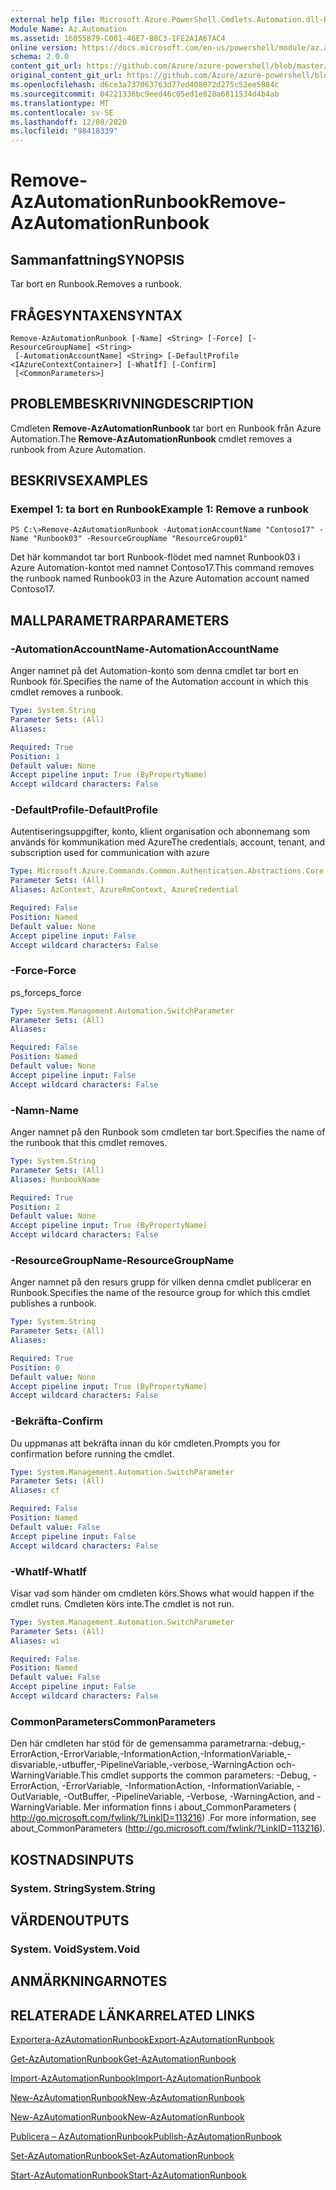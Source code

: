 ```yaml
---
external help file: Microsoft.Azure.PowerShell.Cmdlets.Automation.dll-Help.xml
Module Name: Az.Automation
ms.assetid: 16055879-C001-46E7-B8C3-1FE2A1A67AC4
online version: https://docs.microsoft.com/en-us/powershell/module/az.automation/remove-azautomationrunbook
schema: 2.0.0
content_git_url: https://github.com/Azure/azure-powershell/blob/master/src/Automation/Automation/help/Remove-AzAutomationRunbook.md
original_content_git_url: https://github.com/Azure/azure-powershell/blob/master/src/Automation/Automation/help/Remove-AzAutomationRunbook.md
ms.openlocfilehash: d6ce3a737063763d77ed408072d275c52ee5884c
ms.sourcegitcommit: 04221336bc9eed46c05ed1e828a6811534d4b4ab
ms.translationtype: MT
ms.contentlocale: sv-SE
ms.lasthandoff: 12/08/2020
ms.locfileid: "98418339"
---
```

# <span data-ttu-id="260c1-101">Remove-AzAutomationRunbook</span><span class="sxs-lookup"><span data-stu-id="260c1-101">Remove-AzAutomationRunbook</span></span>

## <span data-ttu-id="260c1-102">Sammanfattning</span><span class="sxs-lookup"><span data-stu-id="260c1-102">SYNOPSIS</span></span>
<span data-ttu-id="260c1-103">Tar bort en Runbook.</span><span class="sxs-lookup"><span data-stu-id="260c1-103">Removes a runbook.</span></span>

## <span data-ttu-id="260c1-104">FRÅGESYNTAXEN</span><span class="sxs-lookup"><span data-stu-id="260c1-104">SYNTAX</span></span>

```
Remove-AzAutomationRunbook [-Name] <String> [-Force] [-ResourceGroupName] <String>
 [-AutomationAccountName] <String> [-DefaultProfile <IAzureContextContainer>] [-WhatIf] [-Confirm]
 [<CommonParameters>]
```

## <span data-ttu-id="260c1-105">PROBLEMBESKRIVNING</span><span class="sxs-lookup"><span data-stu-id="260c1-105">DESCRIPTION</span></span>
<span data-ttu-id="260c1-106">Cmdleten **Remove-AzAutomationRunbook** tar bort en Runbook från Azure Automation.</span><span class="sxs-lookup"><span data-stu-id="260c1-106">The **Remove-AzAutomationRunbook** cmdlet removes a runbook from Azure Automation.</span></span>

## <span data-ttu-id="260c1-107">BESKRIVS</span><span class="sxs-lookup"><span data-stu-id="260c1-107">EXAMPLES</span></span>

### <span data-ttu-id="260c1-108">Exempel 1: ta bort en Runbook</span><span class="sxs-lookup"><span data-stu-id="260c1-108">Example 1: Remove a runbook</span></span>
```
PS C:\>Remove-AzAutomationRunbook -AutomationAccountName "Contoso17" -Name "Runbook03" -ResourceGroupName "ResourceGroup01"
```

<span data-ttu-id="260c1-109">Det här kommandot tar bort Runbook-flödet med namnet Runbook03 i Azure Automation-kontot med namnet Contoso17.</span><span class="sxs-lookup"><span data-stu-id="260c1-109">This command removes the runbook named Runbook03 in the Azure Automation account named Contoso17.</span></span>

## <span data-ttu-id="260c1-110">MALLPARAMETRAR</span><span class="sxs-lookup"><span data-stu-id="260c1-110">PARAMETERS</span></span>

### <span data-ttu-id="260c1-111">-AutomationAccountName</span><span class="sxs-lookup"><span data-stu-id="260c1-111">-AutomationAccountName</span></span>
<span data-ttu-id="260c1-112">Anger namnet på det Automation-konto som denna cmdlet tar bort en Runbook för.</span><span class="sxs-lookup"><span data-stu-id="260c1-112">Specifies the name of the Automation account in which this cmdlet removes a runbook.</span></span>

```yaml
Type: System.String
Parameter Sets: (All)
Aliases:

Required: True
Position: 1
Default value: None
Accept pipeline input: True (ByPropertyName)
Accept wildcard characters: False
```

### <span data-ttu-id="260c1-113">-DefaultProfile</span><span class="sxs-lookup"><span data-stu-id="260c1-113">-DefaultProfile</span></span>
<span data-ttu-id="260c1-114">Autentiseringsuppgifter, konto, klient organisation och abonnemang som används för kommunikation med Azure</span><span class="sxs-lookup"><span data-stu-id="260c1-114">The credentials, account, tenant, and subscription used for communication with azure</span></span>

```yaml
Type: Microsoft.Azure.Commands.Common.Authentication.Abstractions.Core.IAzureContextContainer
Parameter Sets: (All)
Aliases: AzContext, AzureRmContext, AzureCredential

Required: False
Position: Named
Default value: None
Accept pipeline input: False
Accept wildcard characters: False
```

### <span data-ttu-id="260c1-115">-Force</span><span class="sxs-lookup"><span data-stu-id="260c1-115">-Force</span></span>
<span data-ttu-id="260c1-116">ps_force</span><span class="sxs-lookup"><span data-stu-id="260c1-116">ps_force</span></span>

```yaml
Type: System.Management.Automation.SwitchParameter
Parameter Sets: (All)
Aliases:

Required: False
Position: Named
Default value: None
Accept pipeline input: False
Accept wildcard characters: False
```

### <span data-ttu-id="260c1-117">-Namn</span><span class="sxs-lookup"><span data-stu-id="260c1-117">-Name</span></span>
<span data-ttu-id="260c1-118">Anger namnet på den Runbook som cmdleten tar bort.</span><span class="sxs-lookup"><span data-stu-id="260c1-118">Specifies the name of the runbook that this cmdlet removes.</span></span>

```yaml
Type: System.String
Parameter Sets: (All)
Aliases: RunbookName

Required: True
Position: 2
Default value: None
Accept pipeline input: True (ByPropertyName)
Accept wildcard characters: False
```

### <span data-ttu-id="260c1-119">-ResourceGroupName</span><span class="sxs-lookup"><span data-stu-id="260c1-119">-ResourceGroupName</span></span>
<span data-ttu-id="260c1-120">Anger namnet på den resurs grupp för vilken denna cmdlet publicerar en Runbook.</span><span class="sxs-lookup"><span data-stu-id="260c1-120">Specifies the name of the resource group for which this cmdlet publishes a runbook.</span></span>

```yaml
Type: System.String
Parameter Sets: (All)
Aliases:

Required: True
Position: 0
Default value: None
Accept pipeline input: True (ByPropertyName)
Accept wildcard characters: False
```

### <span data-ttu-id="260c1-121">-Bekräfta</span><span class="sxs-lookup"><span data-stu-id="260c1-121">-Confirm</span></span>
<span data-ttu-id="260c1-122">Du uppmanas att bekräfta innan du kör cmdleten.</span><span class="sxs-lookup"><span data-stu-id="260c1-122">Prompts you for confirmation before running the cmdlet.</span></span>

```yaml
Type: System.Management.Automation.SwitchParameter
Parameter Sets: (All)
Aliases: cf

Required: False
Position: Named
Default value: False
Accept pipeline input: False
Accept wildcard characters: False
```

### <span data-ttu-id="260c1-123">-WhatIf</span><span class="sxs-lookup"><span data-stu-id="260c1-123">-WhatIf</span></span>
<span data-ttu-id="260c1-124">Visar vad som händer om cmdleten körs.</span><span class="sxs-lookup"><span data-stu-id="260c1-124">Shows what would happen if the cmdlet runs.</span></span>
<span data-ttu-id="260c1-125">Cmdleten körs inte.</span><span class="sxs-lookup"><span data-stu-id="260c1-125">The cmdlet is not run.</span></span>

```yaml
Type: System.Management.Automation.SwitchParameter
Parameter Sets: (All)
Aliases: wi

Required: False
Position: Named
Default value: False
Accept pipeline input: False
Accept wildcard characters: False
```

### <span data-ttu-id="260c1-126">CommonParameters</span><span class="sxs-lookup"><span data-stu-id="260c1-126">CommonParameters</span></span>
<span data-ttu-id="260c1-127">Den här cmdleten har stöd för de gemensamma parametrarna:-debug,-ErrorAction,-ErrorVariable,-InformationAction,-InformationVariable,-disvariable,-utbuffer,-PipelineVariable,-verbose,-WarningAction och-WarningVariable.</span><span class="sxs-lookup"><span data-stu-id="260c1-127">This cmdlet supports the common parameters: -Debug, -ErrorAction, -ErrorVariable, -InformationAction, -InformationVariable, -OutVariable, -OutBuffer, -PipelineVariable, -Verbose, -WarningAction, and -WarningVariable.</span></span> <span data-ttu-id="260c1-128">Mer information finns i about_CommonParameters ( http://go.microsoft.com/fwlink/?LinkID=113216) .</span><span class="sxs-lookup"><span data-stu-id="260c1-128">For more information, see about_CommonParameters (http://go.microsoft.com/fwlink/?LinkID=113216).</span></span>

## <span data-ttu-id="260c1-129">KOSTNADS</span><span class="sxs-lookup"><span data-stu-id="260c1-129">INPUTS</span></span>

### <span data-ttu-id="260c1-130">System. String</span><span class="sxs-lookup"><span data-stu-id="260c1-130">System.String</span></span>

## <span data-ttu-id="260c1-131">VÄRDEN</span><span class="sxs-lookup"><span data-stu-id="260c1-131">OUTPUTS</span></span>

### <span data-ttu-id="260c1-132">System. Void</span><span class="sxs-lookup"><span data-stu-id="260c1-132">System.Void</span></span>

## <span data-ttu-id="260c1-133">ANMÄRKNINGAR</span><span class="sxs-lookup"><span data-stu-id="260c1-133">NOTES</span></span>

## <span data-ttu-id="260c1-134">RELATERADE LÄNKAR</span><span class="sxs-lookup"><span data-stu-id="260c1-134">RELATED LINKS</span></span>

[<span data-ttu-id="260c1-135">Exportera-AzAutomationRunbook</span><span class="sxs-lookup"><span data-stu-id="260c1-135">Export-AzAutomationRunbook</span></span>](./Export-AzAutomationRunbook.md)

[<span data-ttu-id="260c1-136">Get-AzAutomationRunbook</span><span class="sxs-lookup"><span data-stu-id="260c1-136">Get-AzAutomationRunbook</span></span>](./Get-AzAutomationRunbook.md)

[<span data-ttu-id="260c1-137">Import-AzAutomationRunbook</span><span class="sxs-lookup"><span data-stu-id="260c1-137">Import-AzAutomationRunbook</span></span>](./Import-AzAutomationRunbook.md)

[<span data-ttu-id="260c1-138">New-AzAutomationRunbook</span><span class="sxs-lookup"><span data-stu-id="260c1-138">New-AzAutomationRunbook</span></span>](./New-AzAutomationRunbook.md)

[<span data-ttu-id="260c1-139">New-AzAutomationRunbook</span><span class="sxs-lookup"><span data-stu-id="260c1-139">New-AzAutomationRunbook</span></span>](./New-AzAutomationRunbook.md)

[<span data-ttu-id="260c1-140">Publicera – AzAutomationRunbook</span><span class="sxs-lookup"><span data-stu-id="260c1-140">Publish-AzAutomationRunbook</span></span>](./Publish-AzAutomationRunbook.md)

[<span data-ttu-id="260c1-141">Set-AzAutomationRunbook</span><span class="sxs-lookup"><span data-stu-id="260c1-141">Set-AzAutomationRunbook</span></span>](./Set-AzAutomationRunbook.md)

[<span data-ttu-id="260c1-142">Start-AzAutomationRunbook</span><span class="sxs-lookup"><span data-stu-id="260c1-142">Start-AzAutomationRunbook</span></span>](./Start-AzAutomationRunbook.md)


